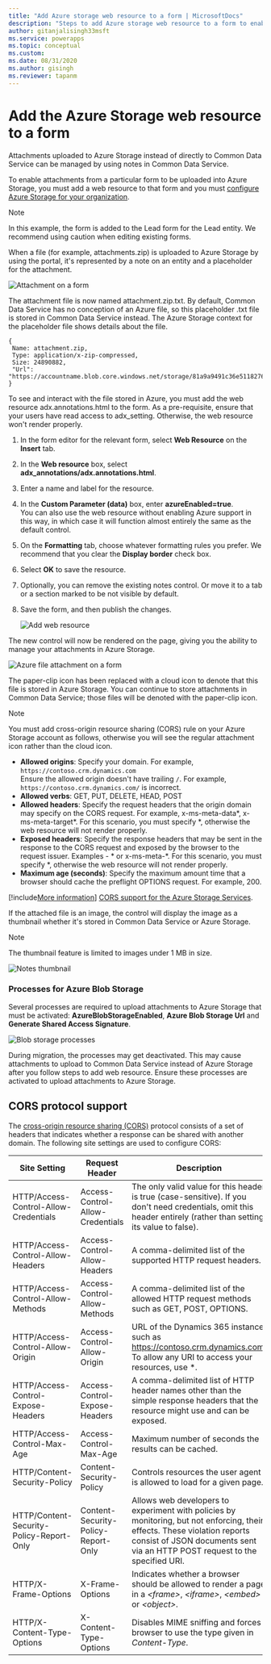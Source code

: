 ```yaml
---
title: "Add Azure storage web resource to a form | MicrosoftDocs"
description: "Steps to add Azure storage web resource to a form to enable uploading attachments to Azure Storage."
author: gitanjalisingh33msft
ms.service: powerapps
ms.topic: conceptual
ms.custom: 
ms.date: 08/31/2020
ms.author: gisingh
ms.reviewer: tapanm
---
```


# Add the Azure Storage web resource to a form

Attachments uploaded to Azure Storage instead of directly to Common Data Service can be managed by using notes in Common Data Service.

To enable attachments from a particular form to be uploaded into Azure Storage, you must add a web resource to that form and you must [configure Azure Storage for your organization](enable-azure-storage.md).

> [!NOTE]
> In this example, the form is added to the Lead form for the Lead entity. We recommend using caution when editing existing forms.

When a file (for example, attachments.zip) is uploaded to Azure Storage by using the portal, it's represented by a note on an entity and a placeholder for the attachment.

![Attachment on a form](media/notes-attachment-lead-form.png "Placeholder for the attachment on a form")

The attachment file is now named attachment.zip.txt. By default, Common Data Service  has no conception of an Azure file, so this placeholder .txt file is stored in Common Data Service  instead. The Azure Storage context for the placeholder file shows details about the file.
```
{
 Name: attachment.zip,
 Type: application/x-zip-compressed,
 Size: 24890882,
 "Url": "https://accountname.blob.core.windows.net/storage/81a9a9491c36e51182760026833bcf82/attachment.zip"
}
```

To see and interact with the file stored in Azure, you must add the web resource adx.annotations.html to the form. As a pre-requisite, ensure that your users have read access to adx_setting. Otherwise, the web resource won't render properly.

1. In the form editor for the relevant form, select **Web Resource** on the **Insert** tab.

2. In the **Web resource** box, select **adx_annotations/adx.annotations.html**.

3. Enter a name and label for the resource.

4. In the **Custom Parameter (data)** box, enter **azureEnabled=true**. <br>You can also use the web resource without enabling Azure support in this way, in which case it will function almost entirely the same as the default control.</br>

5. On the **Formatting** tab, choose whatever formatting rules you prefer. We recommend that you clear the **Display border** check box.

6. Select **OK** to save the resource.

7. Optionally, you can remove the existing notes control. Or move it to a tab or a section marked to be not visible by default.

8. Save the form, and then publish the changes.

   ![Add web resource](media/add-web-resource.png "Add a web resource")

The new control will now be rendered on the page, giving you the ability to manage your attachments in Azure Storage.

![Azure file attachment on a form](media/azure-file-attachment-lead-form.png "Azure file attachment on a form")

The paper-clip icon has been replaced with a cloud icon to denote that this file is stored in Azure Storage. You can continue to store attachments in Common Data Service; those files will be denoted with the paper-clip icon.

> [!NOTE]
> You must add cross-origin resource sharing (CORS) rule on your Azure Storage account as follows, otherwise you will see the regular attachment icon rather than the cloud icon.
> - **Allowed origins**: Specify your domain. For example, `https://contoso.crm.dynamics.com`  <br> Ensure the allowed origin doesn't have trailing `/`. For example, `https://contoso.crm.dynamics.com/` is incorrect.
> - **Allowed verbs**: GET, PUT, DELETE, HEAD, POST
> - **Allowed headers**: Specify the request headers that the origin domain may specify on the CORS request. For example, x-ms-meta-data\*, x-ms-meta-target\*. For this scenario, you must specify *, otherwise the web resource will not render properly.
> - **Exposed headers**: Specify the response headers that may be sent in the response to the CORS request and exposed by the browser to the request issuer. Examples - \* or x-ms-meta-\*. For this scenario, you must specify *, otherwise the web resource will not render properly.
> - **Maximum age (seconds)**: Specify the maximum amount time that a browser should cache the preflight OPTIONS request. For example, 200.
> 
> [!include[More information](../../includes/proc-more-information.md)] [CORS support for the Azure Storage Services](https://docs.microsoft.com/rest/api/storageservices/cross-origin-resource-sharing--cors--support-for-the-azure-storage-services).

If the attached file is an image, the control will display the image as a thumbnail whether it's stored in Common Data Service  or Azure Storage.

> [!NOTE]
> The thumbnail feature is limited to images under 1 MB in size.

![Notes thumbnail](media/notes-thumbnail.png "Notes thumbnail")

### Processes for Azure Blob Storage

Several processes are required to upload attachments to Azure Storage that must be activated: **AzureBlobStorageEnabled**, **Azure Blob Storage Url** and **Generate Shared Access Signature**.

![Blob storage processes](media/blob-storage-processes.png "Blob storage processes")

During migration, the processes may get deactivated. This may cause attachments to upload to Common Data Service instead of Azure Storage after you follow steps to add web resource. Ensure these processes are activated to upload attachments to Azure Storage.

## CORS protocol support

The [cross-origin resource sharing (CORS)](https://www.w3.org/TR/cors/) protocol consists of a set of headers that indicates whether a response can be shared with another domain.
The following site settings are used to configure CORS:

| Site Setting | Request Header | Description |
|-|-|-|
| HTTP/Access-Control-Allow-Credentials | Access-Control-Allow-Credentials | The only valid value for this header is true (case-sensitive). If you don't need credentials, omit this header entirely (rather than setting its value to false). 
| HTTP/Access-Control-Allow-Headers | Access-Control-Allow-Headers | A comma-delimited list of the supported HTTP request headers.
| HTTP/Access-Control-Allow-Methods | Access-Control-Allow-Methods | A comma-delimited list of the allowed HTTP request methods such as GET, POST, OPTIONS.
| HTTP/Access-Control-Allow-Origin | Access-Control-Allow-Origin | URL of the Dynamics 365 instance, such as https://contoso.crm.dynamics.com. To allow any URI to access your resources, use \*.                 |
|  HTTP/Access-Control-Expose-Headers | Access-Control-Expose-Headers | A comma-delimited list of HTTP header names other than the simple response headers that the resource might use and can be exposed.
| HTTP/Access-Control-Max-Age | Access-Control-Max-Age |  Maximum number of seconds the results can be cached.
| HTTP/Content-Security-Policy | Content-Security-Policy | Controls resources the user agent is allowed to load for a given page.
| HTTP/Content-Security-Policy-Report-Only | Content-Security-Policy-Report-Only | Allows web developers to experiment with policies by monitoring, but not enforcing, their effects. These violation reports consist of JSON documents sent via an HTTP POST request to the specified URI.
| HTTP/X-Frame-Options | X-Frame-Options | Indicates whether a browser should be allowed to render a page in a *\<frame\>*, *\<iframe\>*, *\<embed\>* or *\<object\>*.
| HTTP/X-Content-Type-Options | X-Content-Type-Options | Disables MIME sniffing and forces browser to use the type given in *Content-Type*.
